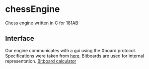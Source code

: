 # chessEngine
Chess engine written in C for 181AB
## Interface
Our engine communicates with a gui using the Xboard protocol. Specifications were taken from [here](https://www.gnu.org/software/xboard/engine-intf.html#8).
Bitboards are used for internal representation. [Bitboard calculator](http://cinnamonchess.altervista.org/bitboard_calculator/Calc.html)
